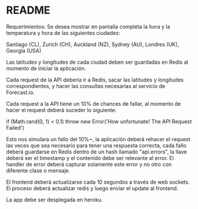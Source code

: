 # README

Requerimientos:
Se desea mostrar en pantalla completa la hora y la temperatura y hora de las siguientes ciudades:

Santiago (CL), Zurich (CH), Auckland (NZ), Sydney (AU), Londres (UK), Georgia (USA)

Las latitudes y longitudes de cada ciudad deben ser guardadas en Redis al momento de iniciar la aplicación.

Cada request de la API debería ir a Redis, sacar las latitudes y longitudes correspondientes, y hacer las consultas necesarias al servicio de Forecast.io.

Cada request a la API tiene un 10% de chances de fallar, al momento de hacer el request deberá suceder lo siguiente:

if (Math.rand(0, 1) < 0.1) throw new Error('How unfortunate! The API Request Failed')

Esto nos simulara un fallo del 10%~, la aplicación deberá rehacer el request las veces que sea necesario para tener una respuesta correcta, cada fallo deberá guardarse en Redis dentro de un hash llamado "api.errors", la llave deberá ser el timestamp y el contenido debe ser relevante al error. El handler de error deberá capturar solamente este error y no otro con diferente clase o mensaje.

El frontend deberá actualizarse cada 10 segundos a través de web sockets. El proceso deberá actualizar redis y luego enviar el update al frontend.

La app debe ser desplegada en heroku. 